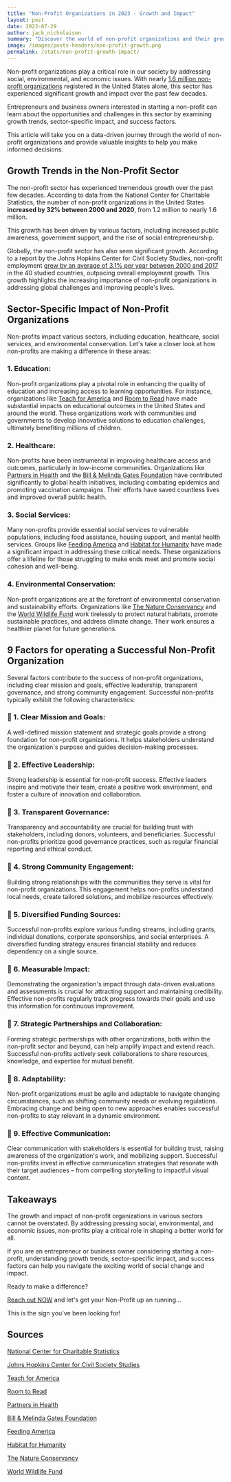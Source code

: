 ```yaml
---
title: "Non-Profit Organizations in 2023 - Growth and Impact"
layout: post
date: 2023-07-29
author: jack_nicholaisen
summary: "Discover the world of non-profit organizations and their growth in various sectors, backed by data and statistics. Uncover success factors, challenges, and opportunities for those considering entering the non-profit arena. Dive in and let us guide you through this fascinating world of social change and impact!"
image: /images/posts-headers/non-profit-growth.png
permalink: /stats/non-profit-growth-impact/
---
```


Non-profit organizations play a critical role in our society by addressing social, environmental, and economic issues. With nearly [1.6 million non-profit organizations](https://nccs.urban.org/project/nonprofit-sector-brief) registered in the United States alone, this sector has experienced significant growth and impact over the past few decades. 

Entrepreneurs and business owners interested in starting a non-profit can learn about the opportunities and challenges in this sector by examining growth trends, sector-specific impact, and success factors. 

This article will take you on a data-driven journey through the world of non-profit organizations and provide valuable insights to help you make informed decisions.

## Growth Trends in the Non-Profit Sector

The non-profit sector has experienced tremendous growth over the past few decades. According to data from the National Center for Charitable Statistics, the number of non-profit organizations in the United States **increased by 32% between 2000 and 2020**, from 1.2 million to nearly 1.6 million. 

This growth has been driven by various factors, including increased public awareness, government support, and the rise of social entrepreneurship.

Globally, the non-profit sector has also seen significant growth. According to a report by the Johns Hopkins Center for Civil Society Studies, non-profit employment [grew by an average of 3.1% per year between 2000 and 2017](https://ccss.jhu.edu/global-civil-society-employment-update/) in the 40 studied countries, outpacing overall employment growth. This growth highlights the increasing importance of non-profit organizations in addressing global challenges and improving people's lives.

## Sector-Specific Impact of Non-Profit Organizations

Non-profits impact various sectors, including education, healthcare, social services, and environmental conservation. Let's take a closer look at how non-profits are making a difference in these areas:

### 1.  Education:

Non-profit organizations play a pivotal role in enhancing the quality of education and increasing access to learning opportunities. For instance, organizations like [Teach for America](https://www.teachforamerica.org/) and [Room to Read](https://www.roomtoread.org/) have made substantial impacts on educational outcomes in the United States and around the world. These organizations work with communities and governments to develop innovative solutions to education challenges, ultimately benefiting millions of children.

### 2.  Healthcare:

Non-profits have been instrumental in improving healthcare access and outcomes, particularly in low-income communities. Organizations like [Partners in Health](https://www.pih.org/) and the [Bill & Melinda Gates Foundation](https://www.gatesfoundation.org/) have contributed significantly to global health initiatives, including combating epidemics and promoting vaccination campaigns. Their efforts have saved countless lives and improved overall public health.

### 3.  Social Services:

Many non-profits provide essential social services to vulnerable populations, including food assistance, housing support, and mental health services. Groups like [Feeding America](https://www.feedingamerica.org/) and [Habitat for Humanity](https://www.habitat.org/) have made a significant impact in addressing these critical needs. These organizations offer a lifeline for those struggling to make ends meet and promote social cohesion and well-being.

### 4.  Environmental Conservation:

Non-profit organizations are at the forefront of environmental conservation and sustainability efforts. Organizations like [The Nature Conservancy](https://www.nature.org/) and the [World Wildlife Fund](https://www.worldwildlife.org/) work tirelessly to protect natural habitats, promote sustainable practices, and address climate change. Their work ensures a healthier planet for future generations.

## 9 Factors for operating a Successful Non-Profit Organization

Several factors contribute to the success of non-profit organizations, including clear mission and goals, effective leadership, transparent governance, and strong community engagement. Successful non-profits typically exhibit the following characteristics:

### 🔑 1.  Clear Mission and Goals: 

A well-defined mission statement and strategic goals provide a strong foundation for non-profit organizations. It helps stakeholders understand the organization's purpose and guides decision-making processes.

### 🔑 2.  Effective Leadership: 

Strong leadership is essential for non-profit success. Effective leaders inspire and motivate their team, create a positive work environment, and foster a culture of innovation and collaboration.

### 🔑 3.  Transparent Governance: 

Transparency and accountability are crucial for building trust with stakeholders, including donors, volunteers, and beneficiaries. Successful non-profits prioritize good governance practices, such as regular financial reporting and ethical conduct.

### 🔑 4.  Strong Community Engagement: 

Building strong relationships with the communities they serve is vital for non-profit organizations. This engagement helps non-profits understand local needs, create tailored solutions, and mobilize resources effectively.

### 🔑 5.  Diversified Funding Sources: 

Successful non-profits explore various funding streams, including grants, individual donations, corporate sponsorships, and social enterprises. A diversified funding strategy ensures financial stability and reduces dependency on a single source.

### 🔑 6.  Measurable Impact: 

Demonstrating the organization's impact through data-driven evaluations and assessments is crucial for attracting support and maintaining credibility. Effective non-profits regularly track progress towards their goals and use this information for continuous improvement.

### 🔑 7.  Strategic Partnerships and Collaboration: 

Forming strategic partnerships with other organizations, both within the non-profit sector and beyond, can help amplify impact and extend reach. Successful non-profits actively seek collaborations to share resources, knowledge, and expertise for mutual benefit.

### 🔑 8.  Adaptability: 

Non-profit organizations must be agile and adaptable to navigate changing circumstances, such as shifting community needs or evolving regulations. Embracing change and being open to new approaches enables successful non-profits to stay relevant in a dynamic environment.

### 🔑 9.  Effective Communication: 

Clear communication with stakeholders is essential for building trust, raising awareness of the organization's work, and mobilizing support. Successful non-profits invest in effective communication strategies that resonate with their target audiences – from compelling storytelling to impactful visual content.

## Takeaways

The growth and impact of non-profit organizations in various sectors cannot be overstated. By addressing pressing social, environmental, and economic issues, non-profits play a critical role in shaping a better world for all. 

If you are an entrepreneur or business owner considering starting a non-profit, understanding growth trends, sector-specific impact, and success factors can help you navigate the exciting world of social change and impact. 

Ready to make a difference? 

[Reach out NOW](https://calendly.com/businessinitiative/30-minute-consultation-call) and let's get your Non-Profit up an running...

This is the sign you've been looking for!

## Sources

[National Center for Charitable Statistics](https://nccs.urban.org/project/nonprofit-sector-brief)

[Johns Hopkins Center for Civil Society Studies](https://ccss.jhu.edu/global-civil-society-employment-update/)

[Teach for America](https://www.teachforamerica.org/)

[Room to Read](https://www.roomtoread.org/)

[Partners in Health](https://www.pih.org/)

[Bill & Melinda Gates Foundation](https://www.gatesfoundation.org/)

[Feeding America](https://www.feedingamerica.org/)

[Habitat for Humanity](https://www.habitat.org/)

[The Nature Conservancy](https://www.nature.org/)

[World Wildlife Fund](https://www.worldwildlife.org/)